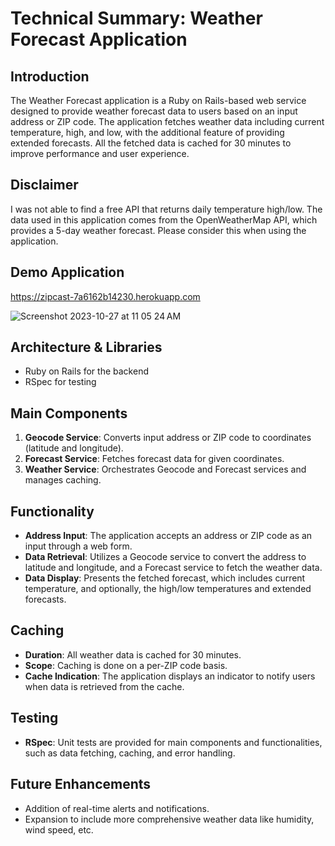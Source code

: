 # Technical Summary: Weather Forecast Application

## Introduction

The Weather Forecast application is a Ruby on Rails-based web service designed to provide weather forecast data to users based on an input address or ZIP code. The application fetches weather data including current temperature, high, and low, with the additional feature of providing extended forecasts. All the fetched data is cached for 30 minutes to improve performance and user experience.

## Disclaimer

I was not able to find a free API that returns daily temperature high/low. The data used in this application comes from the OpenWeatherMap API, which provides a 5-day weather forecast. Please consider this when using the application.

## Demo Application
https://zipcast-7a6162b14230.herokuapp.com

![Screenshot 2023-10-27 at 11 05 24 AM](https://github.com/imstevecho/zipcast/assets/63982/8bfe1266-a67e-42fd-bdce-6fc10b5a381d)

## Architecture & Libraries

- Ruby on Rails for the backend
- RSpec for testing

## Main Components

1. **Geocode Service**: Converts input address or ZIP code to coordinates (latitude and longitude).
2. **Forecast Service**: Fetches forecast data for given coordinates.
3. **Weather Service**: Orchestrates Geocode and Forecast services and manages caching.

## Functionality

- **Address Input**: The application accepts an address or ZIP code as an input through a web form.
- **Data Retrieval**: Utilizes a Geocode service to convert the address to latitude and longitude, and a Forecast service to fetch the weather data.
- **Data Display**: Presents the fetched forecast, which includes current temperature, and optionally, the high/low temperatures and extended forecasts.

## Caching

- **Duration**: All weather data is cached for 30 minutes.
- **Scope**: Caching is done on a per-ZIP code basis.
- **Cache Indication**: The application displays an indicator to notify users when data is retrieved from the cache.

## Testing

- **RSpec**: Unit tests are provided for main components and functionalities, such as data fetching, caching, and error handling.

## Future Enhancements

- Addition of real-time alerts and notifications.
- Expansion to include more comprehensive weather data like humidity, wind speed, etc.
